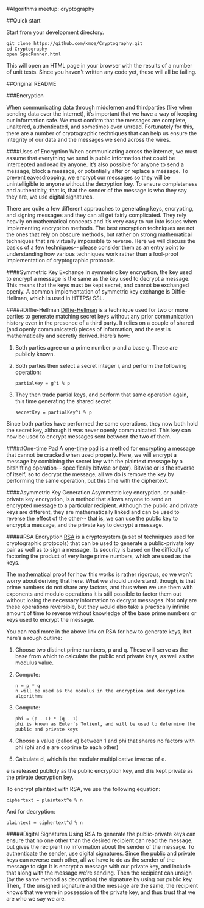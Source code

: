 #Algorithms meetup: cryptography

##Quick start

Start from your development directory.

```
git clone https://github.com/kmoe/Cryptography.git
cd Cryptography
open SpecRunner.html
```

This will open an HTML page in your browser with the results of a number of unit tests. Since you haven't written any code yet, these will all be failing.

##Original README

###Encryption

When communicating data through middlemen and thirdparties (like when sending data over the internet), it’s important that we have a way of keeping our information safe.  We must confirm that the messages are complete, unaltered, authenticated, and sometimes even unread.  Fortunately for this, there are a number of cryptographic techniques that can help us ensure the integrity of our data and the messages we send across the wires.

####Uses of Encryption
When communicating across the internet, we must assume that everything we send is public information that could be intercepted and read by anyone.  It’s also possible for anyone to send a message, block a message, or potentially alter or replace a message.
To prevent eavesdropping, we encrypt our messages so they will be unintelligible to anyone without the decryption key.
To ensure completeness and authenticity, that is, that the sender of the message is who they say they are, we use digital signatures.

There are quite a few different approaches to generating keys, encrypting, and signing messages and they can all get fairly complicated.  They rely heavily on mathematical concepts and it’s very easy to run into issues when implementing encryption methods.  The best encryption techniques are not the ones that rely on obscure methods, but rather on strong mathematical techniques that are virtually impossible to reverse.  Here we will discuss the basics of a few techniques-- please consider them as an entry point to understanding how various techniques work rather than a fool-proof implementation of cryptographic protocols.


####Symmetric Key Exchange
In symmetric key encryption, the key used to encrypt a message is the same as the key used to decrypt a message.  This means that the keys must be kept secret, and cannot be exchanged openly.  A common implementation of symmetric key exchange is Diffie-Hellman, which is used in HTTPS/ SSL.

#####Diffie-Hellman
[Diffie-Hellman](https://en.wikipedia.org/wiki/Diffie%E2%80%93Hellman_key_exchange) is a technique used for two or more parties to generate matching secret keys without any prior communication history even in the presence of a third party.  It relies on a couple of shared (and openly communicated) pieces of information, and the rest is mathematically and secretly derived.  Here’s how:

1.  Both parties agree on a prime number p and a base g.  These are publicly known.
2.  Both parties then select a secret integer i, and perform the following operation:

        partialKey = g^i % p

3.  They then trade partial keys, and perform that same operation again, this time generating the shared secret

        secretKey = partialKey^i % p

Since both parties have performed the same operations, they now both hold the secret key, although it was never openly communicated.  This key can now be used to encrypt messages sent between the two of them.

#####One-time Pad
A [one-time pad](https://en.wikipedia.org/wiki/One-time_pad) is a method for encrypting a message that cannot be cracked when used properly.  Here, we will encrypt a message by combining the secret key with the plaintext message by a bitshifting operation-- specifically bitwise or (xor).  Bitwise or is the reverse of itself, so to decrypt the message, all we do is remove the key by performing the same operation, but this time with the ciphertext.

####Asymmetric Key Generation
Asymmetric key encryption, or public-private key encryption, is a method that allows anyone to send an encrypted message to a particular recipient.  Although the public and private keys are different, they are mathematically linked and can be used to reverse the effect of the other-- that is, we can use the public key to encrypt a message, and the private key to decrypt a message.

#####RSA Encryption
[RSA](https://en.wikipedia.org/wiki/RSA(cryptosystem)) is a cryptosystem (a set of techniques used for cryptographic protocols) that can be used to generate a public-private key pair as well as to sign a message.  Its security is based on the difficulty of factoring the product of very large prime numbers, which are used as the keys.  

The mathematical proof for how this works is rather rigorous, so we won’t worry about deriving that here.  What we should understand, though, is that prime numbers do not share any factors, and thus when we use them with exponents and modulo operations it is still possible to factor them out without losing the necessary information to decrypt messages.  Not only are these operations reversible, but they would also take a practically infinite amount of time to reverse without knowledge of the base prime numbers or keys used to encrypt the message.

You can read more in the above link on RSA for how to generate keys, but here’s a rough outline:

1.  Choose two distinct prime numbers, p and q.  These will serve as the base from which to calculate the public and private keys, as well as the modulus value.
2.  Compute:

        n = p * q
        n will be used as the modulus in the encryption and decryption algorithms

3.  Compute:

        phi = (p - 1) * (q - 1)
        phi is known as Euler’s Totient, and will be used to determine the public and private keys

4.  Choose a value (called e) between 1 and phi that shares no factors with phi (phi and e are coprime to each other)
5.  Calculate d, which is the modular multiplicative inverse of e.

e is released publicly as the public encryption key, and d is kept private as the private decryption key.  

To encrypt plaintext with RSA, we use the following equation:

    ciphertext = plaintext^e % n

And for decryption:

    plaintext = ciphertext^d % n

#####Digital Signatures
Using RSA to generate the public-private keys can ensure that no one other than the desired recipient can read the message, but gives the recipient no information about the sender of the message.  To authenticate the sender, use digital signatures.  Since the public and private keys can reverse each other, all we have to do as the sender of the message to sign it is encrypt a message with our private key, and include that along with the message we’re sending.  Then the recipient can unsign (by the same method as decryption) the signature by using our public key.  Then, if the unsigned signature and the message are the same, the recipient knows that we were in possession of the private key, and thus trust that we are who we say we are.

